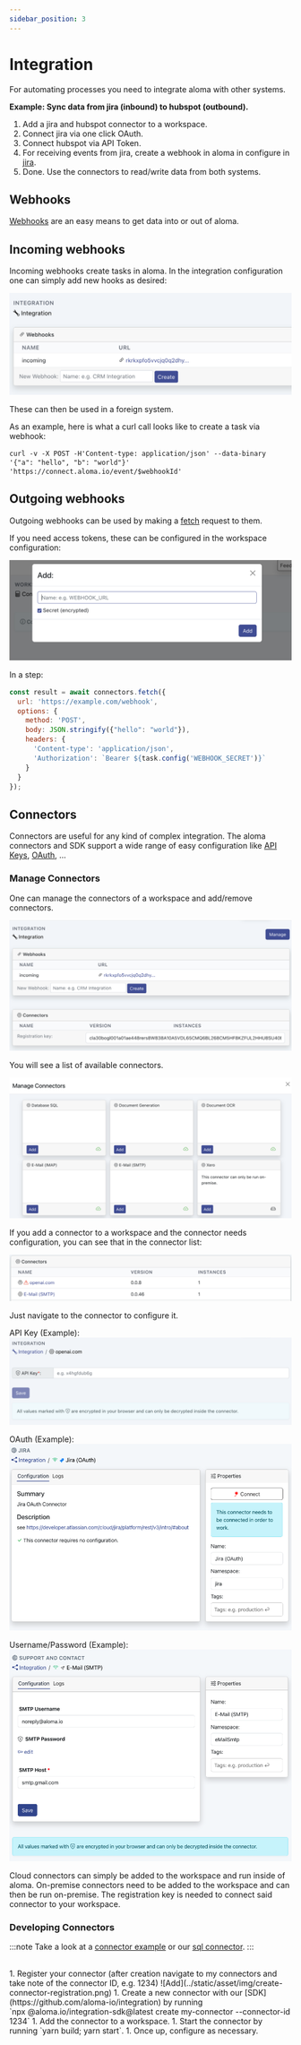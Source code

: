 ```yaml
---
sidebar_position: 3
---
```


# Integration

For automating processes you need to integrate aloma with other systems.

__Example: Sync data from jira (inbound) to hubspot (outbound).__


1. Add a jira and hubspot connector to a workspace.
1. Connect jira via one click OAuth.
1. Connect hubspot via API Token.
1. For receiving events from jira, create a webhook in aloma in configure in [jira](https://developer.atlassian.com/server/jira/platform/webhooks/).
1. Done. Use the connectors to read/write data from both systems.


## Webhooks  

[Webhooks](https://en.wikipedia.org/wiki/Webhook) are an easy means to get data into or out of aloma.


## Incoming webhooks

Incoming webhooks create tasks in aloma. In the integration configuration one can simply add new hooks as desired:

![Webhooks](../static/asset/img/webhooks.png)

These can then be used in a foreign system.

As an example, here is what a curl call looks like to create a task via webhook:

```shell
curl -v -X POST -H'Content-type: application/json' --data-binary '{"a": "hello", "b": "world"}' 'https://connect.aloma.io/event/$webhookId'
```

## Outgoing webhooks

Outgoing webhooks can be used by making a [fetch](https://developer.mozilla.org/en-US/docs/Web/API/Fetch_API) request to them. 

If you need access tokens, these can be configured in the workspace configuration:

![Workspace Configuration](../static/asset/img/secrets.png)

In a step:

```js
const result = await connectors.fetch({ 
  url: 'https://example.com/webhook', 
  options: { 
    method: 'POST', 
    body: JSON.stringify({"hello": "world"}), 
    headers: { 
      'Content-type': 'application/json',
      'Authorization': `Bearer ${task.config('WEBHOOK_SECRET')}`
    } 
  } 
});
```

## Connectors

Connectors are useful for any kind of complex integration. The aloma connectors and SDK support a wide range of easy configuration like [API Keys](https://en.wikipedia.org/wiki/API_key), [OAuth](https://en.wikipedia.org/wiki/OAuth), ...


### Manage Connectors

One can manage the connectors of a workspace and add/remove connectors.

![Manage](../static/asset/img/manage-connectors.png)

You will see a list of available connectors.

![Add](../static/asset/img/add-connectors.png)

If you add a connector to a workspace and the connector needs configuration, you can see that in the connector list:

![Add](../static/asset/img/configure-connector.png)

Just navigate to the connector to configure it. 

API Key (Example):
![Add](../static/asset/img/configure-connector-details.png)

OAuth (Example):
![Add](../static/asset/img/configure-connector-details-oauth.png)

Username/Password (Example):
![Add](../static/asset/img/configure-connector-details-username-password.png)


Cloud connectors can simply be added to the workspace and run inside of aloma.
On-premise connectors need to be added to the workspace and can then be run on-premise. The registration key is needed to connect said connector to your workspace.

### Developing Connectors

:::note
Take a look at a [connector example](https://github.com/aloma-io/integration/tree/main/nodejs/examples/hello-world) or our [sql connector](https://github.com/aloma-io/connector-sql/).
:::

<br />
1. Register your connector (after creation navigate to my connectors and take note of the connector ID, e.g. 1234)
![Add](../static/asset/img/create-connector-registration.png)
1. Create a new connector with our [SDK](https://github.com/aloma-io/integration) by running <br /> `npx @aloma.io/integration-sdk@latest create my-connector --connector-id 1234`
1. Add the connector to a workspace.
1. Start the connector by running `yarn build; yarn start`.
1. Once up, configure as necessary.
